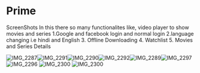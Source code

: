 # Prime
ScreenShots
In this there so many functionalites like, video player to show movies and series
1.Google and facebook login and normal login
2.language changing i.e hindi and English
3. Offline Downloading
4. Watchlist
5. Movies and Series Details



![IMG_2287](https://user-images.githubusercontent.com/47963168/145951501-c84e4c0c-8531-456b-8c71-678b186711d0.PNG)![IMG_2291](https://user-images.githubusercontent.com/47963168/145951521-1393edbc-7504-4363-a221-49373d2d7534.PNG)![IMG_2290](https://user-images.githubusercontent.com/47963168/145951528-eda45459-be16-4e08-9af8-a99e476356c2.PNG)![IMG_2292](https://user-images.githubusercontent.com/47963168/145951542-917ebdcd-4a3f-46e0-96c5-ec4f63c47ff8.PNG)![IMG_2289](https://user-images.githubusercontent.com/47963168/145951546-5f0556d1-f217-4f64-bd26-b271ee4d14cc.PNG)![IMG_2297](https://user-images.githubusercontent.com/47963168/145951559-a69a47c3-9703-42ac-b167-a1c5fe17ea59.PNG)![IMG_2296](https://user-images.githubusercontent.com/47963168/145951572-15ee4e5a-640d-40de-bc82-74de228d2b86.PNG)
![IMG_2300](https://user-images.githubusercontent.com/47963168/145952963-15b9c265-19f2-41ff-8ae8-79b105142dc2.PNG)
![IMG_2300](https://user-images.githubusercontent.com/47963168/145952973-6d3cf051-2389-4c08-8771-b1e9398afa76.PNG)
